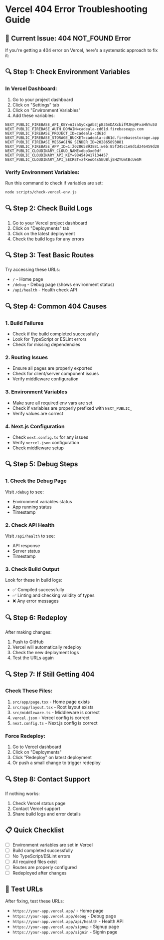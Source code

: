 # Vercel 404 Error Troubleshooting Guide

## 🚨 Current Issue: 404 NOT_FOUND Error

If you're getting a 404 error on Vercel, here's a systematic approach to fix it:

## 🔍 Step 1: Check Environment Variables

### In Vercel Dashboard:
1. Go to your project dashboard
2. Click on "Settings" tab
3. Click on "Environment Variables"
4. Add these variables:

```
NEXT_PUBLIC_FIREBASE_API_KEY=AIzaSyCxgAb3jpB35mDAXcbifMJHq9FxaHhYu5U
NEXT_PUBLIC_FIREBASE_AUTH_DOMAIN=cadeala-cd61d.firebaseapp.com
NEXT_PUBLIC_FIREBASE_PROJECT_ID=cadeala-cd61d
NEXT_PUBLIC_FIREBASE_STORAGE_BUCKET=cadeala-cd61d.firebasestorage.app
NEXT_PUBLIC_FIREBASE_MESSAGING_SENDER_ID=202865893881
NEXT_PUBLIC_FIREBASE_APP_ID=1:202865893881:web:85f345c1e8d1d246459d28
NEXT_PUBLIC_CLOUDINARY_CLOUD_NAME=dbo3xd0df
NEXT_PUBLIC_CLOUDINARY_API_KEY=984549417134457
NEXT_PUBLIC_CLOUDINARY_API_SECRET=zfKeoO4s5EUBljSHZYUmtBcUeSM
```

### Verify Environment Variables:
Run this command to check if variables are set:
```bash
node scripts/check-vercel-env.js
```

## 🔍 Step 2: Check Build Logs

1. Go to your Vercel project dashboard
2. Click on "Deployments" tab
3. Click on the latest deployment
4. Check the build logs for any errors

## 🔍 Step 3: Test Basic Routes

Try accessing these URLs:
- `/` - Home page
- `/debug` - Debug page (shows environment status)
- `/api/health` - Health check API

## 🔍 Step 4: Common 404 Causes

### 1. Build Failures
- Check if the build completed successfully
- Look for TypeScript or ESLint errors
- Check for missing dependencies

### 2. Routing Issues
- Ensure all pages are properly exported
- Check for client/server component issues
- Verify middleware configuration

### 3. Environment Variables
- Make sure all required env vars are set
- Check if variables are properly prefixed with `NEXT_PUBLIC_`
- Verify values are correct

### 4. Next.js Configuration
- Check `next.config.ts` for any issues
- Verify `vercel.json` configuration
- Check middleware setup

## 🔍 Step 5: Debug Steps

### 1. Check the Debug Page
Visit `/debug` to see:
- Environment variables status
- App running status
- Timestamp

### 2. Check API Health
Visit `/api/health` to see:
- API response
- Server status
- Timestamp

### 3. Check Build Output
Look for these in build logs:
- ✅ Compiled successfully
- ✅ Linting and checking validity of types
- ❌ Any error messages

## 🔍 Step 6: Redeploy

After making changes:
1. Push to GitHub
2. Vercel will automatically redeploy
3. Check the new deployment logs
4. Test the URLs again

## 🔍 Step 7: If Still Getting 404

### Check These Files:
1. `src/app/page.tsx` - Home page exists
2. `src/app/layout.tsx` - Root layout exists
3. `src/middleware.ts` - Middleware is correct
4. `vercel.json` - Vercel config is correct
5. `next.config.ts` - Next.js config is correct

### Force Redeploy:
1. Go to Vercel dashboard
2. Click on "Deployments"
3. Click "Redeploy" on latest deployment
4. Or push a small change to trigger redeploy

## 🔍 Step 8: Contact Support

If nothing works:
1. Check Vercel status page
2. Contact Vercel support
3. Share build logs and error details

## 📋 Quick Checklist

- [ ] Environment variables are set in Vercel
- [ ] Build completed successfully
- [ ] No TypeScript/ESLint errors
- [ ] All required files exist
- [ ] Routes are properly configured
- [ ] Redeployed after changes

## 🚀 Test URLs

After fixing, test these URLs:
- `https://your-app.vercel.app/` - Home page
- `https://your-app.vercel.app/debug` - Debug page
- `https://your-app.vercel.app/api/health` - Health API
- `https://your-app.vercel.app/signup` - Signup page
- `https://your-app.vercel.app/signin` - Signin page
